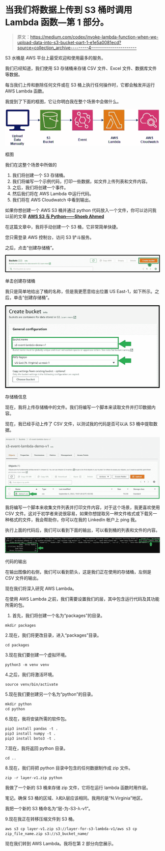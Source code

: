 # 当我们将数据上传到 S3 桶时调用 Lambda 函数—第 1 部分。

> 原文：<https://medium.com/codex/invoke-lambda-function-when-we-upload-data-into-s3-bucket-part-1-e1e5a0081ecd?source=collection_archive---------4----------------------->

S3 水桶是 AWS 平台上最受欢迎和使用最多的服务。

我们已经知道，我们使用 S3 存储桶来存储 CSV 文件、Excel 文件、数据库文件等数据。

每当我们上传和删除任何文件或在 S3 桶上执行任何操作时，它都会触发并运行 AWS Lambda 函数。

我提到了下面的框图，它让你明白我在整个场景中会做什么。

![](img/dbbfe6e1bee49c4f2cba2a90c7d20883.png)

框图

我们在这整个场景中所做的

1.  我们将创建一个 S3 存储桶。
2.  我们将编写一个示例代码，打印一些数据，如文件上传列表和文件内容。
3.  之后，我们将创建一个事件。
4.  然后我们将在 AWS Lambda 中运行代码。
5.  我们将在 AWS Cloudwatch 中看到输出。

如果你想创建一个 AWS S3 桶并通过 python 代码放入一个文件，你可以访问我以前的文章 [**AWS S3 与 Python——Shoeb Ahmed**](/codex/aws-s3-with-python-by-shoeb-ahmed-923c1cf47110)

在这篇文章中，我将手动创建一个 S3 桶，它非常简单快捷。

您只需登录 AWS 控制台，访问 S3 铲斗服务。

之后，点击“创建存储桶”。

![](img/f7d30a57a7d43c6ad387949737738e5d.png)

单击创建存储桶

我只是简单地给出了桶的名称，但是我更愿意给出位置 US East-1，如下所示。之后，单击“创建存储桶”。

![](img/76ad7c55830a23bbf51978fd7221a641.png)

存储桶信息

现在，我将上传存储桶中的文件。我们将编写一个脚本来读取文件并打印数据内容。

现在，我已经手动上传了 CSV 文件，以测试我的代码是否可以从 S3 桶中提取数据。

![](img/12f091c3ba8f609609ab1f0c6f6cc34e.png)

我将编写一个脚本来收集文件列表并打印文件内容，对于这个场景，我更喜欢使用 CSV 文件。这对于初学者来说很容易，如果你想提取另一种文件格式或下载另一种格式的文件，我会帮助你，你可以在我的 LinkedIn 帐户上 ping 我。

执行上面的代码后，我们可以看到下面的输出，可以看到桶的列表和文件的内容。

![](img/6de559f5b69ffd7fcf649254dc47b90d.png)

代码的输出

在输出图像的右侧，我们可以看到箭头，这是我们正在使用的存储桶，左侧是 CSV 文件的输出。

现在我们将深入研究 AWS Lambda。

在使用 AWS Lambda 之前，我们需要设置我们的层，其中包含运行代码及其功能所需的包。

1.  首先，我们将创建一个名为“packages”的目录。

```
mkdir packages
```

2.现在，我们将更改目录，进入“packages”目录。

```
cd packages
```

3.现在我们要创建一个虚拟环境。

```
python3 -m venv venv
```

4.之后，我们将激活环境。

```
source venv/bin/activate
```

5.现在我们要创建另一个名为“python”的目录。

```
mkdir python
cd python
```

6.现在，我将安装所需的软件包。

```
pip3 install pandas -t .
pip3 install numpy -t .
pip3 install boto3 -t .
```

7.现在，我将返回 python 目录。

```
cd ..
```

8.现在，我们将把 python 目录中包含的任何数据制作成 zip 文件。

```
zip -r layer-v1.zip python
```

我做了一个新的 S3 桶来存储 zip 文件，它将在运行 lambda 函数时用作层。

笔记。确保 S3 桶的区域、λ和λ层应该相同。我用的是“N.Virginia”地区。

我把一个新的 S3 桶命名为“层-为-S3-λ-v1”。

9.现在我正在转移压缩文件到 S3 桶。

```
aws s3 cp layer-v1.zip s3://layer-for-s3-lambda-v1/aws s3 cp zip_file_name.zip s3://s3_bucket_name/
```

现在我们转到 AWS Lambda。我将在第 2 部分向您展示。